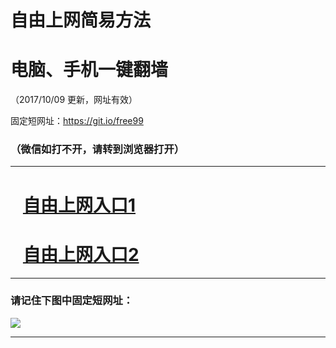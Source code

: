 ﻿# 自由上网简易方法

# 电脑、手机一键翻墙

（2017/10/09 更新，网址有效）

固定短网址：https://git.io/free99

### （微信如打不开，请转到浏览器打开）


***





# &nbsp;&nbsp; <a href="http://ft2974322636.fwq-tz-1001.info/fwqtz01.html?t=100900118419 " target="_blank">自由上网入口1</a>
# &nbsp;&nbsp; <a href="http://ft2272220716.fwq-tz-1002.info/fwqtz02.html?t=100900113990 " target="_blank">自由上网入口2</a>
***

### 请记住下图中固定短网址：

<img src="https://s3-us-west-2.amazonaws.com/fwq-1001/yjfq-20170905okok.png" /> 


***

